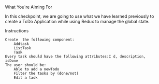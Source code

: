 What You're Aiming For

In this checkpoint, we are going to use what we have learned previously to create a ToDo Application while using Redux to manage the global state.

Instructions

    Create  the following component:
        Addtask
        ListTask
        Task
    Every task should have the following attributes:I d, description, isDone
    The user should be:
        Able to add a newTodo
        Filter the tasks by (done/not)
        Edit a task
